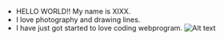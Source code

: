 - HELLO WORLD!! My name is XIXX.
- I love photography and drawing lines.
- I have just got started to love coding webprogram.
![Alt text](URL_of_your_image)
